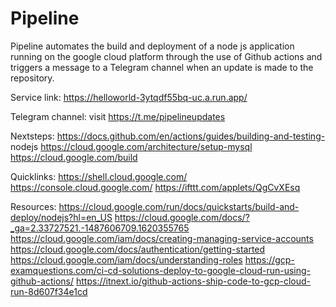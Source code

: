 # Pipeline

Pipeline automates the build and deployment of a node js application running on the google cloud platform through the use of Github actions and triggers a message to a Telegram channel when an update is made to the repository.

Service link:
https://helloworld-3ytqdf55bq-uc.a.run.app/

Telegram channel:
visit https://t.me/pipelineupdates

Nextsteps:
https://docs.github.com/en/actions/guides/building-and-testing-
nodejs
https://cloud.google.com/architecture/setup-mysql
https://cloud.google.com/build

Quicklinks:
https://shell.cloud.google.com/
https://console.cloud.google.com/
https://ifttt.com/applets/QgCvXEsq

Resources:
https://cloud.google.com/run/docs/quickstarts/build-and-deploy/nodejs?hl=en_US
https://cloud.google.com/docs/?_ga=2.33727521.-1487606709.1620355765
https://cloud.google.com/iam/docs/creating-managing-service-accounts
https://cloud.google.com/docs/authentication/getting-started
https://cloud.google.com/iam/docs/understanding-roles
https://gcp-examquestions.com/ci-cd-solutions-deploy-to-google-cloud-run-using-github-actions/
https://itnext.io/github-actions-ship-code-to-gcp-cloud-run-8d607f34e1cd
